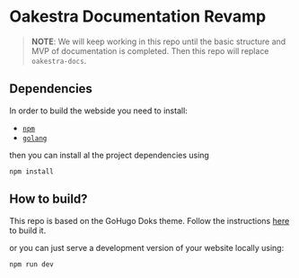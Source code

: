 # Oakestra Documentation Revamp

> **NOTE**: We will keep working in this repo until the basic structure and MVP of documentation is completed. Then this repo will replace `oakestra-docs`.

## Dependencies

In order to build the webside you need to install:
- [`npm`](https://nodejs.org/en/download/package-manager)
- [`golang`](https://go.dev/doc/install)

then you can install al the project dependencies using

```
npm install
```

## How to build?

This repo is based on the GoHugo Doks theme. Follow the instructions [here](https://getdoks.org/docs/start-here/installation/#install-dependencies) to build it.

or you can just serve a development version of your website locally using:

```
npm run dev
```

